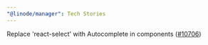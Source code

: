 ```yaml
---
"@linode/manager": Tech Stories
---
```


Replace 'react-select' with Autocomplete in components ([#10706](https://github.com/linode/manager/pull/10706))
